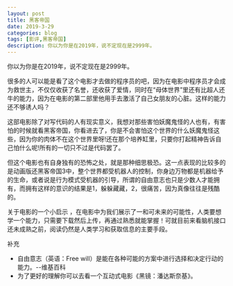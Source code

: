 ```yaml
---
layout: post
title: 黑客帝国
date: 2019-3-29
categories: blog
tags: [影评,黑客帝国]
description: 你以为你是在2019年，说不定现在是2999年。
---
```


你以为你是在2019年，说不定现在是2999年。

很多的人可以能是看了这个电影才去做的程序员的吧，因为在电影中程序员才会成为救世主，不仅仅收获了名誉，还收获了爱情，同时在“母体世界”里还有比超人还牛的能力，因为在电影的第二部里他用手去激活了自己女朋友的心脏。这样的能力还不够诱人吗？

这部电影除了对写代码的人有现实意义，我想对那些害怕妖魔鬼怪的人也有，有害怕的时候就看黑客帝国，你看进去了，你是不会害怕这个世界的什么妖魔鬼怪这些，因为你的肉体不在这个世界里呀!还在那个培养缸里，只要你打起精神告诉自己怕什么呢!所有的一切只不过是代码罢了。

但这个电影也有自身独有的恐怖之处，就是那种细思极恐。这一点表现的比较多的是动画版还黑客帝国3中，整个世界都受机器人的控制，你身边万物都是机器给予的生命，或者说是行为模式受机器的引导，所谓的自由意志也只是少数人才能拥有，而拥有这样的意识的结果是1，躲躲藏藏，2，很痛苦，因为真像往往是残酷的。

关于电影的一个小启示 ，在电影中为我们展示了一和可未来的可能性，人类要想学一个能力，只需要下载然后上传，再通过熟悉就能掌握！可就目前来看脑机接口还未成熟之前，阅读仍然是人类学习和获取信息的主要手段。

补充

- 自由意志（英语：Free will）是能在各种可能的方案中进行选择和决定行动的能力。--维基百科
- 为了更好的理解你可以去看一个互动式电影《黑镜：潘达斯奈基》。
